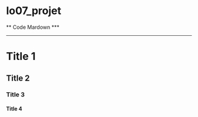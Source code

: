 # lo07_projet

** Code Mardown ***
*********************

Title 1
==
Title 2
-
### Title 3 #
####  Title 4
